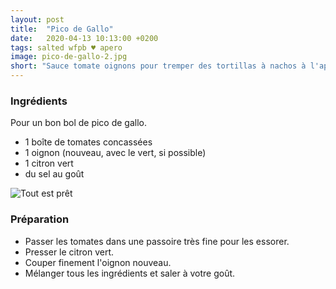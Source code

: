 ```yaml
---
layout: post
title:  "Pico de Gallo"
date:   2020-04-13 10:13:00 +0200
tags: salted wfpb ♥ apero
image: pico-de-gallo-2.jpg
short: "Sauce tomate oignons pour tremper des tortillas à nachos à l'apéro"
---
```


### Ingrédients

Pour un bon bol de pico de gallo.

* 1 boîte de tomates concassées
* 1 oignon (nouveau, avec le vert, si possible)
* 1 citron vert
* du sel au goût

![Tout est prêt](/recipes/assets/pico-de-gallo.jpg)

### Préparation

- Passer les tomates dans une passoire très fine pour les essorer.
- Presser le citron vert.
- Couper finement l'oignon nouveau.
- Mélanger tous les ingrédients et saler à votre goût.

